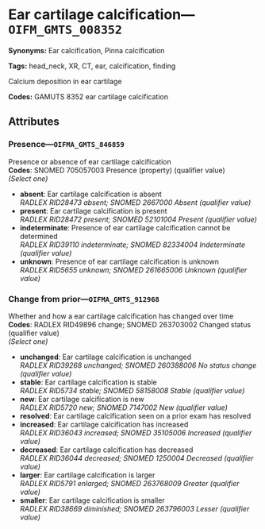 # Ear cartilage calcification—`OIFM_GMTS_008352`

**Synonyms:** Ear calcification, Pinna calcification

**Tags:** head_neck, XR, CT, ear, calcification, finding

Calcium deposition in ear cartilage

**Codes:** GAMUTS 8352 ear cartilage calcification

## Attributes

### Presence—`OIFMA_GMTS_846859`

Presence or absence of ear cartilage calcification  
**Codes**: SNOMED 705057003 Presence (property) (qualifier value)  
*(Select one)*

- **absent**: Ear cartilage calcification is absent  
_RADLEX RID28473 absent; SNOMED 2667000 Absent (qualifier value)_
- **present**: Ear cartilage calcification is present  
_RADLEX RID28472 present; SNOMED 52101004 Present (qualifier value)_
- **indeterminate**: Presence of ear cartilage calcification cannot be determined  
_RADLEX RID39110 indeterminate; SNOMED 82334004 Indeterminate (qualifier value)_
- **unknown**: Presence of ear cartilage calcification is unknown  
_RADLEX RID5655 unknown; SNOMED 261665006 Unknown (qualifier value)_

### Change from prior—`OIFMA_GMTS_912968`

Whether and how a ear cartilage calcification has changed over time  
**Codes**: RADLEX RID49896 change; SNOMED 263703002 Changed status (qualifier value)  
*(Select one)*

- **unchanged**: Ear cartilage calcification is unchanged  
_RADLEX RID39268 unchanged; SNOMED 260388006 No status change (qualifier value)_
- **stable**: Ear cartilage calcification is stable  
_RADLEX RID5734 stable; SNOMED 58158008 Stable (qualifier value)_
- **new**: Ear cartilage calcification is new  
_RADLEX RID5720 new; SNOMED 7147002 New (qualifier value)_
- **resolved**: Ear cartilage calcification seen on a prior exam has resolved  
- **increased**: Ear cartilage calcification has increased  
_RADLEX RID36043 increased; SNOMED 35105006 Increased (qualifier value)_
- **decreased**: Ear cartilage calcification has decreased  
_RADLEX RID36044 decreased; SNOMED 1250004 Decreased (qualifier value)_
- **larger**: Ear cartilage calcification is larger  
_RADLEX RID5791 enlarged; SNOMED 263768009 Greater (qualifier value)_
- **smaller**: Ear cartilage calcification is smaller  
_RADLEX RID38669 diminished; SNOMED 263796003 Lesser (qualifier value)_